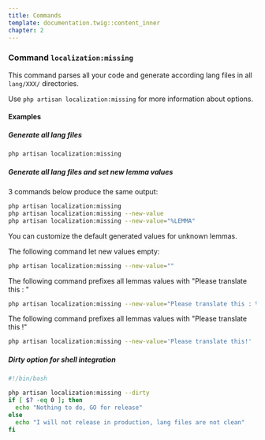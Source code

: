 ```yaml
---
title: Commands
template: documentation.twig::content_inner
chapter: 2
---
```

### Command `localization:missing`

This command parses all your code and generate according lang files in all `lang/XXX/` directories.

Use `php artisan localization:missing` for more information about options.

#### Examples

##### Generate all lang files

```bash
php artisan localization:missing
```

##### Generate all lang files and set new lemma values

3 commands below produce the same output:

```bash
php artisan localization:missing
php artisan localization:missing --new-value
php artisan localization:missing --new-value="%LEMMA"
```

You can customize the default generated values for unknown lemmas.

The following command let new values empty:

```bash
php artisan localization:missing --new-value=""
```

The following command prefixes all lemmas values with "Please translate this : "

```bash
php artisan localization:missing --new-value="Please translate this : %LEMMA"
```

The following command prefixes all lemmas values with "Please translate this !"

```bash
php artisan localization:missing --new-value='Please translate this!'
```

##### Dirty option for shell integration

```bash
#!/bin/bash

php artisan localization:missing --dirty
if [ $? -eq 0 ]; then
  echo "Nothing to do, GO for release"
else
  echo "I will not release in production, lang files are not clean"
fi
```